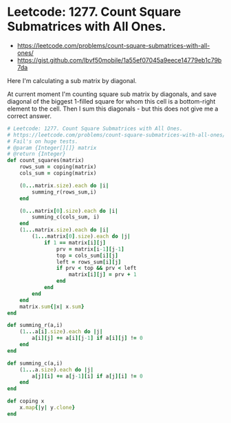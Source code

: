# Leetcode: 1277. Count Square Submatrices with All Ones.

- https://leetcode.com/problems/count-square-submatrices-with-all-ones/
- https://gist.github.com/lbvf50mobile/1a55ef07045a9eece14779eb1c79b7da


Here I'm calculating a sub matrix by diagonal.

At current moment I'm counting square sub matrix by diagonals, and save diagonal of the biggest 1-filled square for whom this cell is a bottom-right element to the cell. Then I sum this diagonals - but this does not give me a correct answer.

```Ruby
# Leetcode: 1277. Count Square Submatrices with All Ones.
# https://leetcode.com/problems/count-square-submatrices-with-all-ones/
# Fail's on huge tests.
# @param {Integer[][]} matrix
# @return {Integer}
def count_squares(matrix)
    rows_sum = coping(matrix)
    cols_sum = coping(matrix)

    (0...matrix.size).each do |i|
        summing_r(rows_sum,i)
    end

    (0...matrix[0].size).each do |i|
        summing_c(cols_sum, i)
    end
    (1...matrix.size).each do |i|
        (1...matrix[0].size).each do |j|
            if 1 == matrix[i][j]
                prv = matrix[i-1][j-1]
                top = cols_sum[i][j]
                left = rows_sum[i][j]
                if prv < top && prv < left
                    matrix[i][j] = prv + 1
                end
            end
        end
    end
    matrix.sum{|x| x.sum}
end

def summing_r(a,i)
    (1...a[i].size).each do |j|
        a[i][j] += a[i][j-1] if a[i][j] != 0
    end 
end

def summing_c(a,i)
    (1...a.size).each do |j|
        a[j][i] += a[j-1][i] if a[j][i] != 0
    end
end

def coping x
    x.map{|y| y.clone}
end
```
